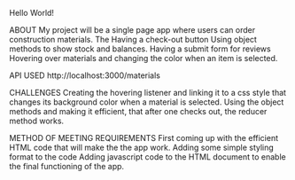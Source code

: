 Hello World!


ABOUT
 My project will be a single page app where users can order construction materials. The Having a check-out button
Using object methods to show stock and balances.
Having a submit form for reviews
Hovering over materials and changing the color when an item is selected.

API USED
http://localhost:3000/materials

CHALLENGES
Creating the hovering listener and linking it to a css style that changes its background color when a material is selected.
Using the object methods and making it efficient, that after one checks out, the reducer method works.

METHOD OF MEETING REQUIREMENTS
First coming up with the efficient HTML code that will make the the app work.
Adding some simple styling format to the code
Adding javascript code to the HTML document to enable the final functioning of the app.
